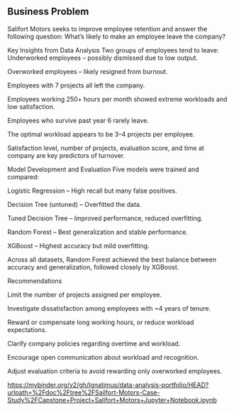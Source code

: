 ## Business Problem
Salifort Motors seeks to improve employee retention and answer the following question:
What’s likely to make an employee leave the company?

Key Insights from Data Analysis
Two groups of employees tend to leave:
Underworked employees – possibly dismissed due to low output.

Overworked employees – likely resigned from burnout.

Employees with 7 projects all left the company.

Employees working 250+ hours per month showed extreme workloads and low satisfaction.

Employees who survive past year 6 rarely leave.

The optimal workload appears to be 3–4 projects per employee.

Satisfaction level, number of projects, evaluation score, and time at company are key predictors of turnover.

Model Development and Evaluation
Five models were trained and compared:

Logistic Regression – High recall but many false positives.

Decision Tree (untuned) – Overfitted the data.

Tuned Decision Tree – Improved performance, reduced overfitting.

Random Forest – Best generalization and stable performance.

XGBoost – Highest accuracy but mild overfitting.

Across all datasets, Random Forest achieved the best balance between accuracy and generalization, followed closely by XGBoost.

Recommendations






Limit the number of projects assigned per employee.

Investigate dissatisfaction among employees with ~4 years of tenure.

Reward or compensate long working hours, or reduce workload expectations.

Clarify company policies regarding overtime and workload.

Encourage open communication about workload and recognition.

Adjust evaluation criteria to avoid rewarding only overworked employees.

https://mybinder.org/v2/gh/Ignatimus/data-analysis-portfolio/HEAD?urlpath=%2Fdoc%2Ftree%2FSailfort-Motors-Case-Study%2FCapstone+Project+Salifort+Motors+Jupyter+Notebook.ipynb
